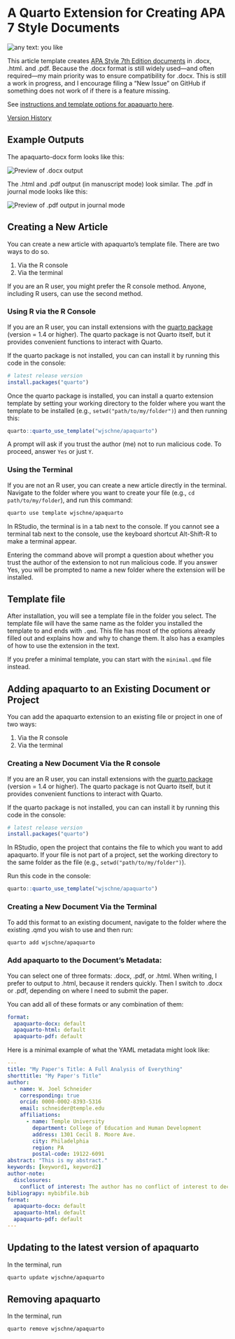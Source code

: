 # A Quarto Extension for Creating APA 7 Style Documents


<img loading="lazy" alt="any text: you like" src="https://img.shields.io/badge/lifecycle-experimental-orange">

This article template creates [APA Style 7th Edition
documents](https://apastyle.apa.org/) in .docx, .html. and .pdf. Because
the .docx format is still widely used—and often required—my main
priority was to ensure compatibility for .docx. This is still a work in
progress, and I encourage filing a “New Issue” on GitHub if something
does not work of if there is a feature missing.

See [instructions and template options for apaquarto
here](https://wjschne.github.io/apaquarto/).

[Version History](https://wjschne.github.io/apaquarto/news.html)

## Example Outputs

The apaquarto-docx form looks like this:

![Preview of .docx output](img/docx.png)

The .html and .pdf output (in manuscript mode) look similar. The .pdf in
journal mode looks like this:

![Preview of .pdf output in journal mode](img/journalmode.png)

## Creating a New Article

You can create a new article with apaquarto’s template file. There are
two ways to do so.

1.  Via the R console
2.  Via the terminal

If you are an R user, you might prefer the R console method. Anyone,
including R users, can use the second method.

### Using R via the R Console

If you are an R user, you can install extensions with the [quarto
package](https://quarto-dev.github.io/quarto-r/) (version = 1.4 or
higher). The quarto package is not Quarto itself, but it provides
convenient functions to interact with Quarto.

If the quarto package is not installed, you can can install it by
running this code in the console:

``` r
# latest release version 
install.packages("quarto")
```

Once the quarto package is installed, you can install a quarto extension
template by setting your working directory to the folder where you want
the template to be installed (e.g., `setwd("path/to/my/folder")`) and
then running this:

``` r
quarto::quarto_use_template("wjschne/apaquarto")
```

A prompt will ask if you trust the author (me) not to run malicious
code. To proceed, answer `Yes` or just `Y`.

### Using the Terminal

If you are not an R user, you can create a new article directly in the
terminal. Navigate to the folder where you want to create your file
(e.g., `cd path/to/my/folder`), and run this command:

``` bash
quarto use template wjschne/apaquarto
```

In RStudio, the terminal is in a tab next to the console. If you cannot
see a terminal tab next to the console, use the keyboard shortcut
Alt-Shift-R to make a terminal appear.

Entering the command above will prompt a question about whether you
trust the author of the extension to not run malicious code. If you
answer Yes, you will be prompted to name a new folder where the
extension will be installed.

## Template file

After installation, you will see a template file in the folder you
select. The template file will have the same name as the folder you
installed the template to and ends with `.qmd`. This file has most of
the options already filled out and explains how and why to change them.
It also has a examples of how to use the extension in the text.

If you prefer a minimal template, you can start with the `minimal.qmd`
file instead.

## Adding apaquarto to an Existing Document or Project

You can add the apaquarto extension to an existing file or project in
one of two ways:

1.  Via the R console
2.  Via the terminal

### Creating a New Document Via the R console

If you are an R user, you can install extensions with the [quarto
package](https://quarto-dev.github.io/quarto-r/) (version = 1.4 or
higher). The quarto package is not Quarto itself, but it provides
convenient functions to interact with Quarto.

If the quarto package is not installed, you can can install it by
running this code in the console:

``` r
# latest release version 
install.packages("quarto")
```

In RStudio, open the project that contains the file to which you want to
add apaquarto. If your file is not part of a project, set the working
directory to the same folder as the file (e.g.,
`setwd("path/to/my/folder")`).

Run this code in the console:

``` r
quarto::quarto_use_template("wjschne/apaquarto")
```

### Creating a New Document Via the Terminal

To add this format to an existing document, navigate to the folder where
the existing .qmd you wish to use and then run:

``` bash
quarto add wjschne/apaquarto
```

### Add apaquarto to the Document’s Metadata:

You can select one of three formats: .docx, .pdf, or .html. When
writing, I prefer to output to .html, because it renders quickly. Then I
switch to .docx or .pdf, depending on where I need to submit the paper.

You can add all of these formats or any combination of them:

``` yaml
format:
  apaquarto-docx: default
  apaquarto-html: default
  apaquarto-pdf: default
```

Here is a minimal example of what the YAML metadata might look like:

``` yaml
---
title: "My Paper's Title: A Full Analysis of Everything"
shorttitle: "My Paper's Title"
author:
  - name: W. Joel Schneider
    corresponding: true
    orcid: 0000-0002-8393-5316
    email: schneider@temple.edu
    affiliations:
      - name: Temple University
        department: College of Education and Human Development
        address: 1301 Cecil B. Moore Ave.
        city: Philadelphia
        region: PA
        postal-code: 19122-6091
abstract: "This is my abstract."
keywords: [keyword1, keyword2]
author-note:
  disclosures:
    conflict of interest: The author has no conflict of interest to declare.
bibliograpy: mybibfile.bib     
format:
  apaquarto-docx: default
  apaquarto-html: default
  apaquarto-pdf: default
---
```

## Updating to the latest version of apaquarto

In the terminal, run

``` bash
quarto update wjschne/apaquarto
```

## Removing apaquarto

In the terminal, run

``` bash
quarto remove wjschne/apaquarto
```
